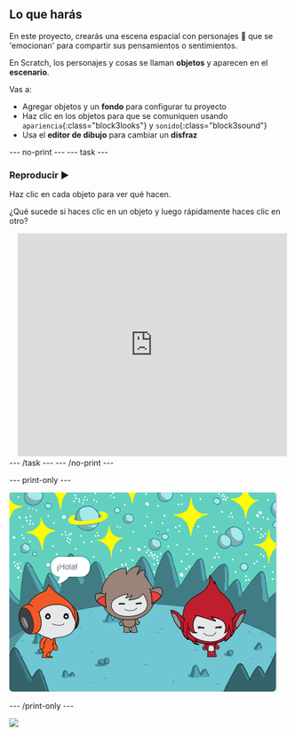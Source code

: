 ## Lo que harás

En este proyecto, crearás una escena espacial con personajes 👾 que se 'emocionan' para compartir sus pensamientos o sentimientos.

En Scratch, los personajes y cosas se llaman **objetos** y aparecen en el **escenario**.

Vas a:
+ Agregar objetos y un **fondo** para configurar tu proyecto
+ Haz clic en los objetos para que se comuniquen usando `apariencia`{:class="block3looks"} y `sonido`{:class="block3sound"}
+ Usa el **editor de dibujo** para cambiar un **disfraz**

--- no-print --- --- task ---
### Reproducir ▶️
<div style="display: flex; flex-wrap: wrap">
<div style="flex-basis: 175px; flex-grow: 1">  
Haz clic en cada objeto para ver qué hacen. 

¿Qué sucede si haces clic en un objeto y luego rápidamente haces clic en otro?
</div>
<div class="scratch-preview" style="margin-left: 15px;">
  <iframe allowtransparency="true" width="485" height="402" src="https://scratch.mit.edu/projects/embed/485673032/?autostart=false" frameborder="0"></iframe>
</div>
</div>
--- /task --- --- /no-print ---

--- print-only ---

![El proyecto terminado.](images/showcase_static.png)

--- /print-only ---

![](https://code.org/api/hour/begin_raspi_space.png)


